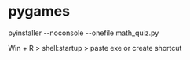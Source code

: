 # pygames

pyinstaller --noconsole --onefile math_quiz.py

Win + R > shell:startup > paste exe or create shortcut
